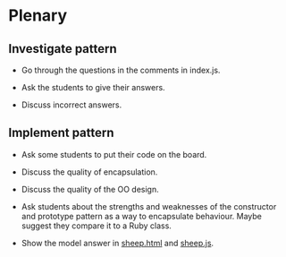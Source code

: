 # Plenary

## Investigate pattern

* Go through the questions in the comments in index.js.

* Ask the students to give their answers.

* Discuss incorrect answers.

## Implement pattern

* Ask some students to put their code on the board.

* Discuss the quality of encapsulation.

* Discuss the quality of the OO design.

* Ask students about the strengths and weaknesses of the constructor and prototype pattern as a way to encapsulate behaviour.  Maybe suggest they compare it to a Ruby class.

* Show the model answer in [sheep.html](sheep.html) and [sheep.js](sheep.js).
